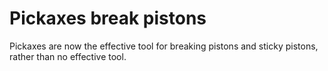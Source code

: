 # Pickaxes break pistons

Pickaxes are now the effective tool for breaking pistons and sticky pistons, rather than no effective tool.